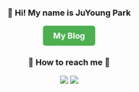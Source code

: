 <div align="center">
<h3> 👋 Hi! My name is JuYoung Park </h3>

<a href="https://mythpoy.tistory.com" style="
  display: inline-block;
  padding: 10px 20px;
  font-size: 16px;
  font-weight: bold;
  color: white;
  background-color: #4CAF50;
  border-radius: 5px;
  text-decoration: none;
">My Blog</a>
  
<h3>📱 How to reach me 📱</h3>
<a href="mailto:okmlnsunok@gmail.com"><img src="https://img.shields.io/badge/Gmail-d14836?style=flat-square&logo=Gmail&logoColor=white&link=okmlnsunok@gmail.com"/></a>
<a href="mailto:ju0_park@naver.com"><img src="https://img.shields.io/badge/Naver-339933?style=flat-square&logo=Naver&logoColor=white&link=ju0_park@naver.com"/></a>
</div>
